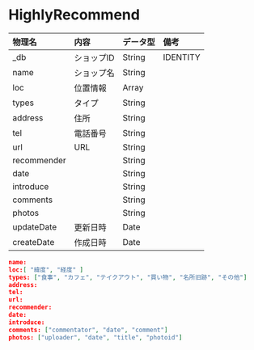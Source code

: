 # HighlyRecommend
| 物理名      | 内容        |  データ型    | 備考         |
|:------------|:------------|:-------------|:-------------|
| _db         | ショップID  | String       |IDENTITY      |
| name        | ショップ名  | String       |              |
| loc         | 位置情報    | Array<String>|              |
| types       | タイプ      | String       |              |
| address     | 住所        | String       |              |
| tel         | 電話番号    | String       |              |
| url         | URL         | String       |              |
| recommender |             | String       |              |
| date        |             | String       |              |
| introduce   |             | String       |              |
| comments    |             | String       |              |
| photos      |             | String       |              |
| updateDate　| 更新日時    | Date         |              |
| createDate  | 作成日時    | Date         |              |


```json
name:
loc:[ "緯度", "経度" ]
types: ["食事", "カフェ", "テイクアウト", "買い物", "名所旧跡", "その他"]
address:
tel:
url:
recommender:
date:
introduce:
comments: ["commentator", "date", "comment"]
photos: ["uploader", "date", "title", "photoid"]
```
